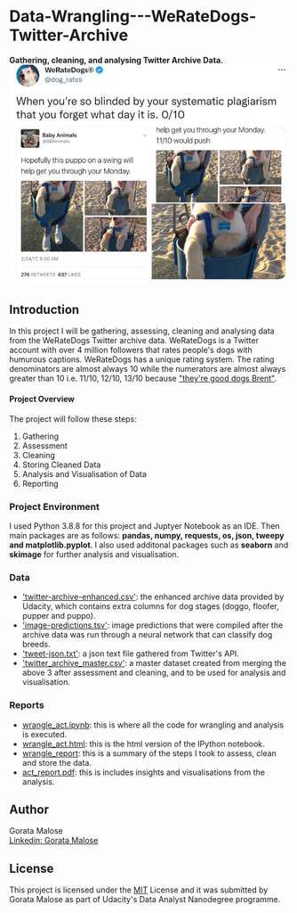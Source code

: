 # Data-Wrangling---WeRateDogs-Twitter-Archive

**Gathering, cleaning, and analysing Twitter Archive Data.**
<br>
![Screenshot](images/screenshot.PNG)

## Introduction
In this project I will be gathering, assessing, cleaning and analysing data from the WeRateDogs Twitter archive data. WeRateDogs is a Twitter account with over 4 million followers that rates people's dogs with humurous captions. WeRateDogs has a unique rating system. The rating denominators are almost always 10 while the numerators are almost always greater than 10 i.e. 11/10, 12/10, 13/10 because ["they're good dogs Brent"](https://knowyourmeme.com/memes/theyre-good-dogs-brent). 

#### Project Overview
The project will follow these steps:
1. Gathering
2. Assessment
3. Cleaning 
4. Storing Cleaned Data
5. Analysis and Visualisation of Data
6. Reporting

### Project Environment

I used Python 3.8.8 for this project and Juptyer Notebook as an IDE. Then main packages are as follows: **pandas, numpy, requests, os, json, tweepy and matplotlib.pyplot**. I also used additonal packages such as **seaborn** and **skimage** for further analysis and visualisation. 
   

### Data
* ['twitter-archive-enhanced.csv'](twitter-archive-enhanced.csv): the enhanced archive data provided by Udacity, which contains extra columns for dog stages (doggo, floofer, pupper and puppo).
* ['image-predictions.tsv'](image-predictions.tsv): image predictions that were compiled after the archive data was run through a neural network that can classify dog breeds.
* ['tweet-json.txt'](tweet-json.txt): a json text file gathered from Twitter's API.
* ['twitter_archive_master.csv'](twitter_archive_master.csv): a master dataset created from merging the above 3 after assessment and cleaning, and to be used for analysis and visualisation.

### Reports

* [wrangle_act.ipynb](wrangle_act.ipynb): this is where all the code for wrangling and analysis is executed.
* [wrangle_act.html](wrangle_act.html): this is the html version of the IPython notebook.
* [wrangle_report](wrangle_report.pdf): this is a summary of the steps I took to assess, clean and store the data.
* [act_report.pdf](act_report.pdf): this is includes insights and visualisations from the analysis.

## Author

Gorata Malose
<br>
[Linkedin: Gorata Malose](https://www.linkedin.com/in/gorata-bridget-malose/)


## License

This project is licensed under the [MIT](MIT-LICENSE.txt) License and it was submitted by Gorata Malose as part of Udacity's Data Analyst Nanodegree programme.
